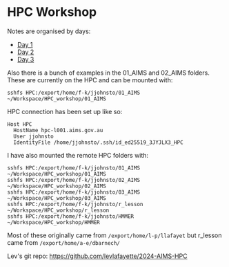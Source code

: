 HPC Workshop
============

Notes are organised by days:

- [Day 1](./day_1.md)
- [Day 2](./day_2.md)
- [Day 3](./day_3.md)

Also there is a bunch of examples in the 01_AIMS and 02_AIMS folders. These are currently on the HPC and can be mounted with:

`sshfs HPC:/export/home/f-k/jjohnsto/01_AIMS ~/Workspace/HPC_workshop/01_AIMS`

HPC connection has been set up like so:
```
Host HPC
  HostName hpc-l001.aims.gov.au
  User jjohnsto
  IdentityFile /home/jjohnsto/.ssh/id_ed25519_3JYJLX3_HPC
```

I have also mounted the remote HPC folders with:

```
sshfs HPC:/export/home/f-k/jjohnsto/01_AIMS ~/Workspace/HPC_workshop/01_AIMS
sshfs HPC:/export/home/f-k/jjohnsto/02_AIMS ~/Workspace/HPC_workshop/02_AIMS
sshfs HPC:/export/home/f-k/jjohnsto/03_AIMS ~/Workspace/HPC_workshop/03_AIMS
sshfs HPC:/export/home/f-k/jjohnsto/r_lesson ~/Workspace/HPC_workshop/r_lesson
sshfs HPC:/export/home/f-k/jjohnsto/HMMER ~/Workspace/HPC_workshop/HMMER 
```

Most of these originally came from `/export/home/l-p/llafayet`
but r_lesson came from `/export/home/a-e/dbarnech/`

Lev's git repo: https://github.com/levlafayette/2024-AIMS-HPC

